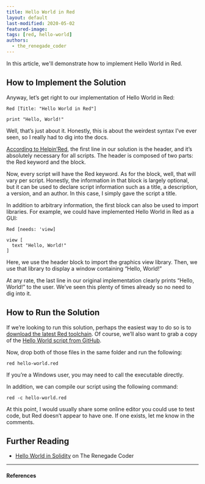 ```yaml
---
title: Hello World in Red
layout: default
last-modified: 2020-05-02
featured-image:
tags: [red, hello-world]
authors:
  - the_renegade_coder
---
```


In this article, we'll demonstrate how to implement Hello World in Red.

## How to Implement the Solution

Anyway, let’s get right to our implementation of Hello World in Red:

```red
Red [Title: "Hello World in Red"]

print "Hello, World!"
```

Well, that’s just about it. Honestly, this is about the weirdest syntax 
I’ve ever seen, so I really had to dig into the docs.

[According to Helpin’Red][1], the first line in our solution is the header, 
and it’s absolutely necessary for all scripts. The header is composed of two 
parts: the Red keyword and the block.

Now, every script will have the Red keyword. As for the block, well, that 
will vary per script. Honestly, the information in that block is largely 
optional, but it can be used to declare script information such as a title, 
a description, a version, and an author. In this case, I simply gave the 
script a title.

In addition to arbitrary information, the first block can also be used to 
import libraries. For example, we could have implemented Hello World in 
Red as a GUI:

```red
Red [needs: 'view]

view [
  text "Hello, World!"
]
```

Here, we use the header block to import the graphics view library. Then, 
we use that library to display a window containing “Hello, World!”

At any rate, the last line in our original implementation clearly prints 
“Hello, World!” to the user. We’ve seen this plenty of times already so 
no need to dig into it.

## How to Run the Solution

If we’re looking to run this solution, perhaps the easiest way to do so 
is to [download the latest Red toolchain][2]. Of course, we’ll also want 
to grab a copy of the [Hello World script from GitHub][3].

Now, drop both of those files in the same folder and run the following:

```console
red hello-world.red
```

If you’re a Windows user, you may need to call the executable directly.

In addition, we can compile our script using the following command:

```console
red -c hello-world.red
```

At this point, I would usually share some online editor you could use to test 
code, but Red doesn’t appear to have one. If one exists, let me know in 
the comments.

## Further Reading

- [Hello World in Solidity][1] on The Renegade Coder

---

#### References

[^1]: J. Grifski, “Hello World in Red,” The Renegade Coder, 24-April-2018. [Online]. Available: <https://therenegadecoder.com/code/hello-world-in-red/>. [Accessed: 17-Nov-2018].


[1]: http://helpin.red/
[2]: https://www.red-lang.org/p/download.html
[3]: https://github.com/jrg94/sample-programs/blob/master/archive/r/red/hello-world.red
